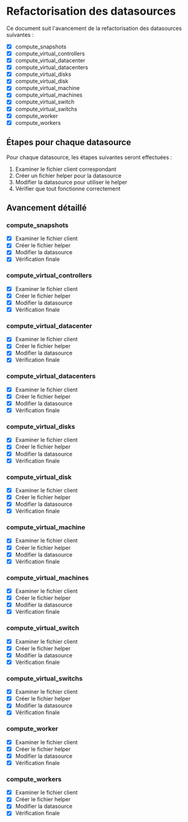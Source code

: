 # Refactorisation des datasources

Ce document suit l'avancement de la refactorisation des datasources suivantes :

- [x] compute_snapshots
- [x] compute_virtual_controllers
- [x] compute_virtual_datacenter
- [x] compute_virtual_datacenters
- [x] compute_virtual_disks
- [x] compute_virtual_disk
- [x] compute_virtual_machine
- [x] compute_virtual_machines
- [x] compute_virtual_switch
- [x] compute_virtual_switchs
- [x] compute_worker
- [x] compute_workers

## Étapes pour chaque datasource

Pour chaque datasource, les étapes suivantes seront effectuées :

1. Examiner le fichier client correspondant
2. Créer un fichier helper pour la datasource
3. Modifier la datasource pour utiliser le helper
4. Vérifier que tout fonctionne correctement

## Avancement détaillé

### compute_snapshots

- [x] Examiner le fichier client
- [x] Créer le fichier helper
- [x] Modifier la datasource
- [x] Vérification finale

### compute_virtual_controllers

- [x] Examiner le fichier client
- [x] Créer le fichier helper
- [x] Modifier la datasource
- [x] Vérification finale

### compute_virtual_datacenter

- [x] Examiner le fichier client
- [x] Créer le fichier helper
- [x] Modifier la datasource
- [x] Vérification finale

### compute_virtual_datacenters

- [x] Examiner le fichier client
- [x] Créer le fichier helper
- [x] Modifier la datasource
- [x] Vérification finale

### compute_virtual_disks

- [x] Examiner le fichier client
- [x] Créer le fichier helper
- [x] Modifier la datasource
- [x] Vérification finale

### compute_virtual_disk

- [x] Examiner le fichier client
- [x] Créer le fichier helper
- [x] Modifier la datasource
- [x] Vérification finale

### compute_virtual_machine

- [x] Examiner le fichier client
- [x] Créer le fichier helper
- [x] Modifier la datasource
- [x] Vérification finale

### compute_virtual_machines

- [x] Examiner le fichier client
- [x] Créer le fichier helper
- [x] Modifier la datasource
- [x] Vérification finale

### compute_virtual_switch

- [x] Examiner le fichier client
- [x] Créer le fichier helper
- [x] Modifier la datasource
- [x] Vérification finale

### compute_virtual_switchs

- [x] Examiner le fichier client
- [x] Créer le fichier helper
- [x] Modifier la datasource
- [x] Vérification finale

### compute_worker

- [x] Examiner le fichier client
- [x] Créer le fichier helper
- [x] Modifier la datasource
- [x] Vérification finale

### compute_workers

- [x] Examiner le fichier client
- [x] Créer le fichier helper
- [x] Modifier la datasource
- [x] Vérification finale
